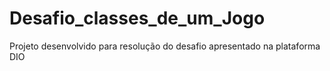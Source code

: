 # Desafio_classes_de_um_Jogo
Projeto desenvolvido para resolução do desafio apresentado na plataforma DIO
